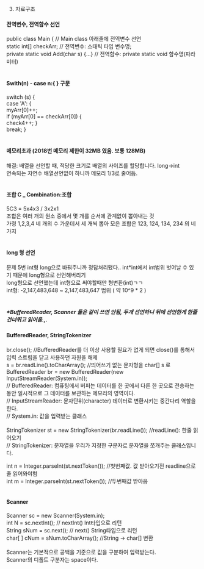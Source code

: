 3. 자료구조 <br>

#### 전역변수, 전역함수 선언
public class Main { // Main class 아래줄에 전역변수 선언<br>
	static int[] checkArr; // 전역변수: 스태틱 타입 변수명; <br> 
private static void Add(char s) {...} // 전역함수: private static void 함수명(파라미터) <br>
<br>
#### Swith(n) - case n:{ } 구문
switch (s) { <br>
			case 'A': { <br>
				myArr[0]++; <br>
				if (myArr[0] == checkArr[0]) { <br>
					check4++;				} <br>
				break;			} <br>
<br>
#### 메모리초과 (2018번 메모리 제한이 32MB 였음. 보통 128MB)
해결: 배열을 선언할 때, 적당한 크기로 배열의 사이즈를 할당합니다. long->int <br>
연속되는 자연수 배열선언없이 하니까 메모리 1/3로 줄어듬.<br>
<br>
#### 조합 C _ Combination:조합
5C3 = 5x4x3 / 3x2x1<br>
조합은 여러 개의 원소 중에서 몇 개를 순서에 관계없이 뽑아내는 것<br>
가령 1,2,3,4 네 개의 수 가운데서 세 개씩 뽑아 모은 조합은 123, 124, 134, 234 의 네 가지<br>
<br>
#### long 형 선언
문제 5번 int형 long으로 바꿔주니까 정답처리됐다.. int*int에서 int범위 벗어날 수 있기 때문에 long형으로 선언해버리기<br>
long형으로 선언했는데 int형으로 써야할때만 형변환(int)ㄱㄱ<br>
int형: -2,147,483,648 ~ 2,147,483,647 범위 ( 약 10^9 * 2 )<br>
<br>
##### *BufferedReader, Scanner 둘은 같이 쓰면 안됨, 두개 선언하니 뒤에 선언한게 한줄 건너뛰고 읽어옴.,.<br>
#### BufferedReader, StringTokenizer
br.close(); //BufferedReader를 더 이상 사용할 필요가 없게 되면 close()를 통해서 입력 스트림을 닫고 사용하던 자원을 해제 <br>
s = br.readLine().toCharArray(); //띄어쓰기 없는 문자형을 char[] s 로 <br>
BufferedReader br = new BufferedReader(new InputStreamReader(System.in));<br>
// BufferedReader: 컴퓨팅에서 버퍼는 데이터를 한 곳에서 다른 한 곳으로 전송하는 동안 일시적으로 그 데이터를 보관하는 메모리의 영역이다.<br>
// InputStreamReader: 문자단위(character) 데이터로 변환시키는 중간다리 역할을 한다. <br>
// System.in: 값을 입력받는 클래스 <br>
<br>
StringTokenizer st = new StringTokenizer(br.readLine());  //readLine(): 한줄 읽어오기 <br>
// StringTokenizer: 문자열을 우리가 지정한 구분자로 문자열을 쪼개주는 클래스입니다. <br>

int n = Integer.parseInt(st.nextToken()); //첫번째값. 값 받아오기전 readline으로 줄 읽어와야험 <br>
int m = Integer.parseInt(st.nextToken()); //두번째값 받아옴 <br>
<br>

#### Scanner
Scanner sc = new Scanner(System.in); <br>
int N = sc.nextInt(); // nextInt() Int타입으로 리턴	 <br>
String sNum = sc.next(); // next() String타입으로 리턴 <br>
char[ ] cNum = sNum.toCharArray(); //String -> char[] 변환 <br>
<br>
Scanner는 기본적으로 공백을 기준으로 값을 구분하여 입력받는다.<br>
Scanner의 디폴트 구분자는 space이다.<br>
<br>

